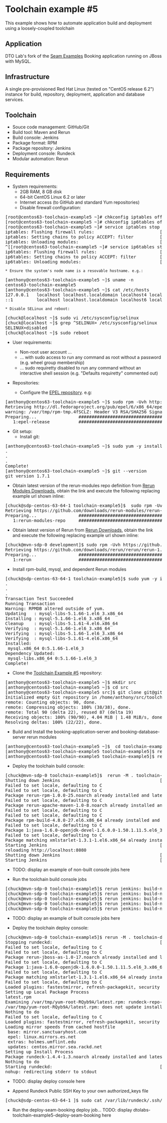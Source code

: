 Toolchain example #5
====================

This example shows how to automate application build and deployment using a loosely-coupled toolchain

Application
-----------
 
DTO Lab's fork of the [Seam Examples](https://github.com/dtolabs/seam-examples) Booking application running on JBoss with MySQL.

Infrastructure
--------------

A single pre-provisioned Red Hat Linux (tested on "CentOS release 6.2") instance for build, repository, deployment, application and database services.

Toolchain
---------

* Souce code management: GitHub/Git
* Build tool: Maven and Rerun
* Build console: Jenkins
* Package format: RPM
* Package repository: Jenkins
* Deployment console: Rundeck
* Modular automation: Rerun

Requirements
------------

* System requirements:
    * 2GB RAM, 8 GB disk
    * 64-bit CentOS Linux 6.2 or later
    * Internet access (to GitHub and standard Yum repositories)
    * Disable firewall configuration:
<pre>
[root@centos63-toolchain-example5 ~]# chkconfig iptables off
[root@centos63-toolchain-example5 ~]# chkconfig ip6tables off
[root@centos63-toolchain-example5 ~]# service iptables stop
iptables: Flushing firewall rules:                         [  OK  ]
iptables: Setting chains to policy ACCEPT: filter          [  OK  ]
iptables: Unloading modules:                               [  OK  ]
^[[root@centos63-toolchain-example5 ~]# service ip6tables stop
ip6tables: Flushing firewall rules:                        [  OK  ]
ip6tables: Setting chains to policy ACCEPT: filter         [  OK  ]
ip6tables: Unloading modules:                              [  OK  ]
</pre>
    * Ensure the system's node name is a resovable hostname. e.g.:
<pre>
[anthony@centos63-toolchain-example5 ~]$ uname -n 
centos63-toolchain-example5
[anthony@centos63-toolchain-example5 ~]$ cat /etc/hosts
127.0.0.1   localhost localhost.localdomain localhost4 localhost4.localdomain4 centos63-toolchain-example5
::1         localhost localhost.localdomain localhost6 localhost6.localdomain6
</pre>

    * Disable SELinux and reboot:
<pre>
[chuck@localhost ~]$ sudo vi /etc/sysconfig/selinux 
[chuck@localhost ~]$ grep ^SELINUX= /etc/sysconfig/selinux 
SELINUX=disabled
[chuck@localhost ~]$ sudo reboot
</pre>

* User requirements:
    * Non-root user account ...
    * ... with sudo access to run any command as root without a password (e.g. wheel group membership)
    * ... sudo requiretty disabled to run any command without an interactive shell session (e.g. "Defaults requiretty" commented out)

* Repositories:
   * Configure the [EPEL repository](http://dl.fedoraproject.org/pub/epel/6/x86_64/repoview/epel-release.html). e.g:
<pre>
[anthony@centos63-toolchain-example5 ~]$ sudo rpm -Uvh http://dl.fedoraproject.org/pub/epel/6/x86_64/epel-release-6-7.noarch.rpm
Retrieving http://dl.fedoraproject.org/pub/epel/6/x86_64/epel-release-6-7.noarch.rpm
warning: /var/tmp/rpm-tmp.4fSCLZ: Header V3 RSA/SHA256 Signature, key ID 0608b895: NOKEY
Preparing...                ########################################### [100%]
   1:epel-release           ########################################### [100%]
</pre>

* Git setup:
    * Install git:
<pre>
[anthony@centos63-toolchain-example5 ~]$ sudo yum -y install git 
.
.
.
Complete!
[anthony@centos63-toolchain-example5 ~]$ git --version
git version 1.7.1
</pre>

* Obtain latest version of the rerun-modules repo definition from [Rerun Modules Downloads](https://github.com/rerun-modules/rerun-modules/downloads), obtain the link and execute the following replacing example url shown inline:
<pre>
[chuck@sdp-centos-63-64-1 toolchain-example5]$  sudo rpm -Uvh https://github.com/downloads/rerun-modules/rerun-modules/rerun-modules-repo-1.0-21.noarch.rpm
Retrieving https://github.com/downloads/rerun-modules/rerun-modules/rerun-modules-repo-1.0-21.noarch.rpm
Preparing...                ########################################### [100%]
   1:rerun-modules-repo     ########################################### [100%]
</pre>

* Obtain latest version of Rerun from [Rerun Downloads](https://github.com/rerun/rerun/downloads), obtain the link and execute the following replacing example url shown inline:
<pre>
[chuck@mvn-sdp-0 development]$ sudo rpm -Uvh https://github.com/downloads/rerun/rerun/rerun-1.0-109.noarch.rpm
Retrieving https://github.com/downloads/rerun/rerun/rerun-1.0-109.noarch.rpm
Preparing...                ########################################### [100%]
   1:rerun                  ########################################### [100%]
</pre>

* Install rpm-build, mysql, and dependent Rerun modules
<pre>
[chuck@sdp-centos-63-64-1 toolchain-example5]$ sudo yum -y install rpm-build mysql  rerun-mysql rerun-jenkins rerun-rundeck rerun-jboss-as
.
.
.
Transaction Test Succeeded
Running Transaction
Warning: RPMDB altered outside of yum.
Updating   : mysql-libs-5.1.66-1.el6_3.x86_64                                                                                                                                                 1/3 
Installing : mysql-5.1.66-1.el6_3.x86_64                                                                                                                                                      2/3 
Cleanup    : mysql-libs-5.1.61-4.el6.x86_64                                                                                                                                                   3/3 
Verifying  : mysql-5.1.66-1.el6_3.x86_64                                                                                                                                                      1/3 
Verifying  : mysql-libs-5.1.66-1.el6_3.x86_64                                                                                                                                                 2/3 
Verifying  : mysql-libs-5.1.61-4.el6.x86_64                                                                                                                                                   3/3 
Installed:
 mysql.x86_64 0:5.1.66-1.el6_3                                                                                                                                                                     
Dependency Updated:
 mysql-libs.x86_64 0:5.1.66-1.el6_3                                                                                                                                                                
Complete!
</pre>

* Clone the [Toolchain Example #5](https://github.com/dtolabs/toolchain-example5) repository:
<pre>
[anthony@centos63-toolchain-example5 ~]$ mkdir src
[anthony@centos63-toolchain-example5 ~]$ cd src
[anthony@centos63-toolchain-example5 src]$ git clone git@github.com:dtolabs/toolchain-example5.git
Initialized empty Git repository in /home/anthony/src/toolchain-example5/.git/
remote: Counting objects: 90, done.
remote: Compressing objects: 100% (38/38), done.
remote: Total 90 (delta 22), reused 87 (delta 19)
Receiving objects: 100% (90/90), 4.04 MiB | 1.48 MiB/s, done.
Resolving deltas: 100% (22/22), done.
</pre>

* Build and Install the booking-application-server and booking-database-server rerun modules
<pre>
[anthony@centos63-toolchain-example5 ~]$  cd toolchain-example5
[anthony@centos63-toolchain-example5 toolchain-example5]$ rerun  -M .  booking-application-server:install-module  --build true
[anthony@centos63-toolchain-example5 toolchain-example5]$ rerun  -M .  booking-database-server:install-module  --build true
</pre>

* Deploy the toolchain build console:
<pre>
[chuck@mvn-sdp-0 toolchain-example5]$  rerun -M . toolchain-build-console: deploy
Shutting down Jenkins                                      [  OK  ]
Failed to set locale, defaulting to C
Failed to set locale, defaulting to C
Package rerun-rpm-1.0.0-25.noarch already installed and latest version
Failed to set locale, defaulting to C
Package rerun-apache-maven-1.0-8.noarch already installed and latest version
Failed to set locale, defaulting to C
Failed to set locale, defaulting to C
Package rpm-build-4.8.0-27.el6.x86_64 already installed and latest version
Failed to set locale, defaulting to C
Package 1:java-1.6.0-openjdk-devel-1.6.0.0-1.50.1.11.5.el6_3.x86_64 already installed and latest version
Failed to set locale, defaulting to C
Package matching xmlstarlet-1.3.1-1.el6.x86_64 already installed. Checking for update.
Starting Jenkins                                           [  OK  ]
reloading http://localhost:8080
Shutting down Jenkins                                      [  OK  ]
Starting Jenkins                                           [  OK  ]
</pre>

* TODO: display an example of non-built console jobs  here

* Run the toolchain build console jobs
<pre>
[chuck@mvn-sdp-0 toolchain-example5]$ rerun jenkins: build-now --jobname dtolabs-toolchain-example5-master-mysql-connector-java-rpm
[chuck@mvn-sdp-0 toolchain-example5]$ rerun jenkins: build-now --jobname dtolabs-toolchain-example5-master-jboss-as-rpm	
[chuck@mvn-sdp-0 toolchain-example5]$ rerun jenkins: build-now --jobname dtolabs-toolchain-example5-master-jboss-as-config-rpm	
[chuck@mvn-sdp-0 toolchain-example5]$ rerun jenkins: build-now --jobname dtolabs-toolchain-example5-master-booking-mysql-data-rpm	
[chuck@mvn-sdp-0 toolchain-example5]$ rerun jenkins: build-now --jobname dtolabs-seam-examples-master	
</pre>

* TODO: display an example of built console jobs here

* Deploy the toolchain deploy console:
<pre>
[chuck@mvn-sdp-0 toolchain-example5]$ rerun -M . toolchain-deploy-console: deploy
Stopping rundeckd:                                         [  OK  ]
Failed to set locale, defaulting to C
Failed to set locale, defaulting to C
Package rerun-jboss-as-1.0-17.noarch already installed and latest version
Failed to set locale, defaulting to C
Package 1:java-1.6.0-openjdk-1.6.0.0-1.50.1.11.5.el6_3.x86_64 already installed and latest version
Failed to set locale, defaulting to C
Package matching xmlstarlet-1.3.1-1.el6.x86_64 already installed. Checking for update.
Failed to set locale, defaulting to C
Loaded plugins: fastestmirror, refresh-packagekit, security
Setting up Local Package Process
latest.rpm                                                                                                                                                                   | 2.1 kB     00:00     
Examining /var/tmp/yum-root-RQyb9A/latest.rpm: rundeck-repo-2-0.noarch
/var/tmp/yum-root-RQyb9A/latest.rpm: does not update installed package.
Nothing to do
Failed to set locale, defaulting to C
Loaded plugins: fastestmirror, refresh-packagekit, security
Loading mirror speeds from cached hostfile
 base: mirror.sanctuaryhost.com
 epel: linux.mirrors.es.net
 extras: holmes.umflint.edu
 updates: centos.mirror.sea.rackd.net
Setting up Install Process
Package rundeck-1.4.4-1.3.noarch already installed and latest version
Nothing to do
Starting rundeckd:                                         [  OK  ]
nohup: redirecting stderr to stdout
</pre>

* TODO: display deploy console here

* Append Rundeck Public SSH Key to your own authorized_keys file
<pre>
[chuck@sdp-centos-63-64-1 ]$ sudo cat /var/lib/rundeck/.ssh/id_rsa.pub >> $HOME/.ssh/authorized_keys
</pre>

* Run the deploy-seam-booking deploy job... TODO: display dtolabs-toolchain-example5-deploy-seam-booking here


